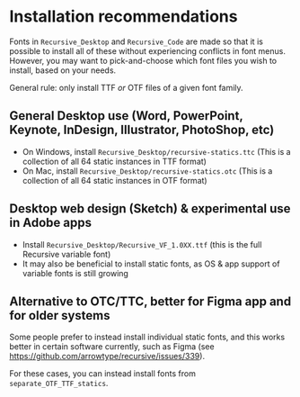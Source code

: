 # Installation recommendations

Fonts in `Recursive_Desktop` and `Recursive_Code` are made so that it is possible to install all of these without experiencing conflicts in font menus. However, you may want to pick-and-choose which font files you wish to install, based on your needs.

General rule: only install TTF *or* OTF files of a given font family.

## General Desktop use (Word, PowerPoint, Keynote, InDesign, Illustrator, PhotoShop, etc)

- On Windows, install `Recursive_Desktop/recursive-statics.ttc` (This is a collection of all 64 static instances in TTF format)
- On Mac, install `Recursive_Desktop/recursive-statics.otc` (This is a collection of all 64 static instances in OTF format)

## Desktop web design (Sketch) & experimental use in Adobe apps

- Install `Recursive_Desktop/Recursive_VF_1.0XX.ttf` (this is the full Recursive variable font)
- It may also be beneficial to install static fonts, as OS & app support of variable fonts is still growing

## Alternative to OTC/TTC, better for Figma app and for older systems

Some people prefer to instead install individual static fonts, and this works better in certain software currently, such as Figma (see https://github.com/arrowtype/recursive/issues/339).

For these cases, you can instead install fonts from `separate_OTF_TTF_statics`.
